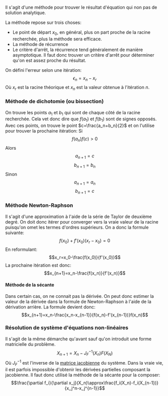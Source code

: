 Il s'agit d'une méthode pour trouver le résultat d'équation qui non pas de solution analytique.

La méthode repose sur trois choses:
- Le point de départ $x_0$, en général, plus on part proche de la racine recherchée, plus la méthode sera efficace.
- La méthode de récurrence
- Le critère d'arrêt, la récurrence tend généralement de manière asymptotique. Il faut donc trouver un critère d'arrêt pour déterminer qu'on est assez proche du résultat.

On défini l'erreur selon une itération: $$\epsilon_n=x_n-x_r$$
Où $x_r$ est la racine théorique et $x_n$ est la valeur obtenue à l'itération $n$.

### Méthode de dichotomie (ou bissection)
On trouve les points $a_1$ et $b_1$ qui sont de chaque côté de la racine recherchée. Cela vet donc dire que $f(a_1)$ et $f(b_1)$ sont de signes opposés. Avec ces points, on trouve le point $c=\frac{a_n+b_n}{2}$ et on l'utilise pour trouver la prochaine itération:
Si $$f(a_n)f(c)>0$$
Alors
$$a_{n+1}=c$$$$b_{n+1}=b_n$$
Sinon$$a_{n+1}=a_n$$$$b_{n+1}=c$$
### Méthode Newton-Raphson
Il s'agit d'une approximation à l'aide de la série de Taylor de deuxième degré. On doit donc itérer pour converger vers la vraie valeur de la racine puisqu'on omet les termes d'ordres supérieurs. On a donc la formule suivante: $$f(x_0)+f'(x_0)(x_r-x_0)=0$$
En reformulant: $$x_r=x_0-\frac{f(x_0)}{f'(x_0)}$$
La prochaine itération est donc: $$x_{n+1}=x_n-\frac{f(x_n)}{f'(x_n)}$$
#### Méthode de la sécante
Dans certain cas, on ne connait pas la dérivée. On peut donc estimer la valeur de la dérivée dans la formule de Newton-Raphson à l'aide de la dérivation arrière. La formule devient donc: $$x_{n+1}=x_n-\frac{x_n-x_{n-1}}{f(x_n)-f'(x_{n-1})}f(x_n)$$
### Résolution de système d'équations non-linéaires
Il s'agit de la même démarche qu'avant sauf qu'on introduit une forme matricielle du problème. $$X_{n+1}=X_n-J_F^{-1}(X_n)F(X_N)$$
Où $J_F^{-1}$ est l'inverse de la [matrice jacobienne](matrice%20jacobienne) du système. Dans la vraie vie, il est parfois impossible d'obtenir les dérivées partielles composant la jacobienne. Il faut donc utilisé la méthode de la sécante pour la composer: $$\frac{\partial f_i}{\partial x_j}(X_n)\approx\frac{f_i(X_n)-f_i(X_{n-1})}{x_j^n-x_j^{n-1}}$$
